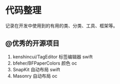 # 代码整理
记录在开发中使用到的有用的类、分类、工具、框架等。

## @优秀的开源项目
1. kenshincui/TagEditor 标签编辑器  swift
2. bfeher/BFPaperColors 颜色  oc
3. SnapKit 自动布局 swift
4. Masonry 自动布局 oc

